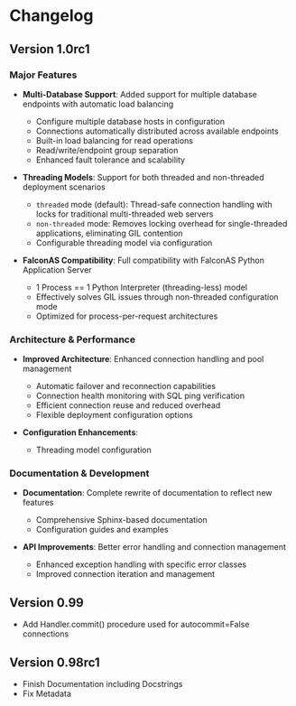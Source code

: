 # Changelog

## Version 1.0rc1

### Major Features

- **Multi-Database Support**: Added support for multiple database endpoints with automatic load balancing
  - Configure multiple database hosts in configuration
  - Connections automatically distributed across available endpoints
  - Built-in load balancing for read operations
  - Read/write/endpoint group separation
  - Enhanced fault tolerance and scalability

- **Threading Models**: Support for both threaded and non-threaded deployment scenarios
  - `threaded` mode (default): Thread-safe connection handling with locks for traditional multi-threaded web servers
  - `non-threaded` mode: Removes locking overhead for single-threaded applications, eliminating GIL contention
  - Configurable threading model via configuration

- **FalconAS Compatibility**: Full compatibility with FalconAS Python Application Server
  - 1 Process == 1 Python Interpreter (threading-less) model
  - Effectively solves GIL issues through non-threaded configuration mode
  - Optimized for process-per-request architectures

### Architecture & Performance

- **Improved Architecture**: Enhanced connection handling and pool management
  - Automatic failover and reconnection capabilities
  - Connection health monitoring with SQL ping verification
  - Efficient connection reuse and reduced overhead
  - Flexible deployment configuration options

- **Configuration Enhancements**: 
  - Threading model configuration

### Documentation & Development

- **Documentation**: Complete rewrite of documentation to reflect new features
  - Comprehensive Sphinx-based documentation
  - Configuration guides and examples

- **API Improvements**: Better error handling and connection management
  - Enhanced exception handling with specific error classes
  - Improved connection iteration and management

## Version 0.99

- Add Handler.commit() procedure used for autocommit=False connections

## Version 0.98rc1

- Finish Documentation including Docstrings
- Fix Metadata

